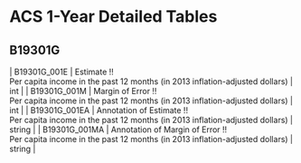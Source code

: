 # ACS 1-Year Detailed Tables

## B19301G

| B19301G_001E | Estimate !!<br>Per capita income in the past 12 months (in 2013 inflation-adjusted dollars) | int |
| B19301G_001M | Margin of Error !!<br>Per capita income in the past 12 months (in 2013 inflation-adjusted dollars) | int |
| B19301G_001EA | Annotation of Estimate !!<br>Per capita income in the past 12 months (in 2013 inflation-adjusted dollars) | string |
| B19301G_001MA | Annotation of Margin of Error !!<br>Per capita income in the past 12 months (in 2013 inflation-adjusted dollars) | string |

